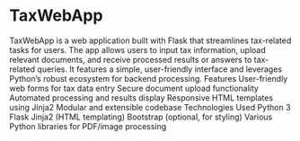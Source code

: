 # TaxWebApp
TaxWebApp is a web application built with Flask that streamlines tax-related tasks for users. The app allows users to input tax information, upload relevant documents, and receive processed results or answers to tax-related queries. It features a simple, user-friendly interface and leverages Python’s robust ecosystem for backend processing.
Features
User-friendly web forms for tax data entry
Secure document upload functionality
Automated processing and results display
Responsive HTML templates using Jinja2
Modular and extensible codebase
Technologies Used
Python 3
Flask
Jinja2 (HTML templating)
Bootstrap (optional, for styling)
Various Python libraries for PDF/image processing
